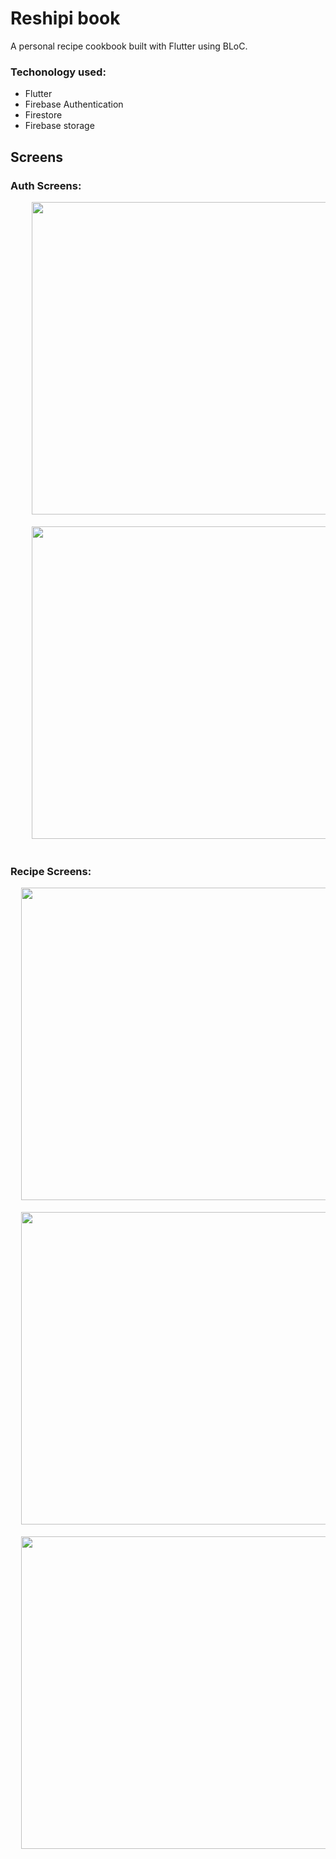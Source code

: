 # Reshipi book
A personal recipe cookbook built with Flutter using BLoC.

### Techonology used:
- Flutter
- Firebase Authentication
- Firestore
- Firebase storage

## Screens
### Auth Screens:

<pre float="center">
    <img src="https://user-images.githubusercontent.com/26033335/194843041-b1fb2723-58dc-4aab-a9ae-5707759e5338.jpg" height="500">  <img src="https://user-images.githubusercontent.com/26033335/194843046-4a13c8c8-9380-4a5f-83ca-2e1c3ff6d29d.jpg" height="500">
    
    <img src="https://user-images.githubusercontent.com/26033335/194843051-7858cfa3-f2cf-4c7b-ae7c-3456bf92fa1c.jpg" height="500">  <img src="https://user-images.githubusercontent.com/26033335/194843055-5fad3d23-ac48-461d-8df5-12bda45fae2d.jpg" height="500">
    
</pre>

### Recipe Screens:

<pre float="center">
  <img src="https://user-images.githubusercontent.com/26033335/194843059-8498c89d-2217-420c-9639-f70c923f0e58.jpg" height="500">  <img src="https://user-images.githubusercontent.com/26033335/194843064-5c7c7d28-6eb2-40dd-882e-66e7c9509a62.jpg" height="500">  <img src="https://user-images.githubusercontent.com/26033335/194843087-71be4d47-9198-48e5-a485-c1a7405e46bd.jpg" height="500"> 
  
  <img src="https://user-images.githubusercontent.com/26033335/194843068-71cdefb7-d002-4451-b03d-424f6a2aaaeb.jpg" height="500">  <img src="https://user-images.githubusercontent.com/26033335/194843078-726f51df-b6ce-46d8-a3de-d974c25736c9.jpg" height="500">  <img src="https://user-images.githubusercontent.com/26033335/194843073-e69a0c50-8914-4ebd-a8e8-e7fea8ab8c51.jpg" height="500">

  <img src="https://user-images.githubusercontent.com/26033335/194843085-127b78d4-eb2b-46d6-bc72-2352c84364bb.jpg" height="500">  <img src="https://user-images.githubusercontent.com/26033335/194843070-84513811-67ff-43ab-aa2e-526c08facaa1.jpg" height="500">  <img src="https://user-images.githubusercontent.com/26033335/194849203-94a8a219-fc3c-4588-8f89-65717e2dd30c.gif" height="500">
</pre>

